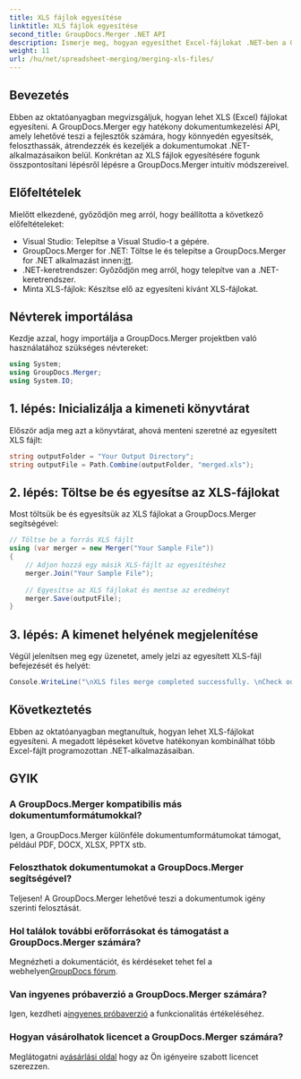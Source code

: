 ```yaml
---
title: XLS fájlok egyesítése
linktitle: XLS fájlok egyesítése
second_title: GroupDocs.Merger .NET API
description: Ismerje meg, hogyan egyesíthet Excel-fájlokat .NET-ben a GroupDocs.Merger segítségével a zökkenőmentes dokumentumkezelés érdekében. Kövesse lépésről lépésre bemutató oktatóanyagunkat.
weight: 11
url: /hu/net/spreadsheet-merging/merging-xls-files/
---
```

## Bevezetés
Ebben az oktatóanyagban megvizsgáljuk, hogyan lehet XLS (Excel) fájlokat egyesíteni. A GroupDocs.Merger egy hatékony dokumentumkezelési API, amely lehetővé teszi a fejlesztők számára, hogy könnyedén egyesítsék, feloszthassák, átrendezzék és kezeljék a dokumentumokat .NET-alkalmazásaikon belül. Konkrétan az XLS fájlok egyesítésére fogunk összpontosítani lépésről lépésre a GroupDocs.Merger intuitív módszereivel.
## Előfeltételek
Mielőtt elkezdené, győződjön meg arról, hogy beállította a következő előfeltételeket:
- Visual Studio: Telepítse a Visual Studio-t a gépére.
-  GroupDocs.Merger for .NET: Töltse le és telepítse a GroupDocs.Merger for .NET alkalmazást innen:[itt](https://releases.groupdocs.com/merger/net/).
- .NET-keretrendszer: Győződjön meg arról, hogy telepítve van a .NET-keretrendszer.
- Minta XLS-fájlok: Készítse elő az egyesíteni kívánt XLS-fájlokat.

## Névterek importálása
Kezdje azzal, hogy importálja a GroupDocs.Merger projektben való használatához szükséges névtereket:
```csharp
using System; 
using GroupDocs.Merger;
using System.IO;
```
## 1. lépés: Inicializálja a kimeneti könyvtárat
Először adja meg azt a könyvtárat, ahová menteni szeretné az egyesített XLS fájlt:
```csharp
string outputFolder = "Your Output Directory";
string outputFile = Path.Combine(outputFolder, "merged.xls");
```
## 2. lépés: Töltse be és egyesítse az XLS-fájlokat
Most töltsük be és egyesítsük az XLS fájlokat a GroupDocs.Merger segítségével:
```csharp
// Töltse be a forrás XLS fájlt
using (var merger = new Merger("Your Sample File"))
{
    // Adjon hozzá egy másik XLS-fájlt az egyesítéshez
    merger.Join("Your Sample File");
    
    // Egyesítse az XLS fájlokat és mentse az eredményt
    merger.Save(outputFile);
}
```
## 3. lépés: A kimenet helyének megjelenítése
Végül jelenítsen meg egy üzenetet, amely jelzi az egyesített XLS-fájl befejezését és helyét:
```csharp
Console.WriteLine("\nXLS files merge completed successfully. \nCheck output in {0}", outputFolder);
```

## Következtetés
Ebben az oktatóanyagban megtanultuk, hogyan lehet XLS-fájlokat egyesíteni. A megadott lépéseket követve hatékonyan kombinálhat több Excel-fájlt programozottan .NET-alkalmazásaiban.

## GYIK
### A GroupDocs.Merger kompatibilis más dokumentumformátumokkal?
Igen, a GroupDocs.Merger különféle dokumentumformátumokat támogat, például PDF, DOCX, XLSX, PPTX stb.
### Feloszthatok dokumentumokat a GroupDocs.Merger segítségével?
Teljesen! A GroupDocs.Merger lehetővé teszi a dokumentumok igény szerinti felosztását.
### Hol találok további erőforrásokat és támogatást a GroupDocs.Merger számára?
Megnézheti a dokumentációt, és kérdéseket tehet fel a webhelyen[GroupDocs fórum](https://forum.groupdocs.com/c/merger/32).
### Van ingyenes próbaverzió a GroupDocs.Merger számára?
 Igen, kezdheti a[ingyenes próbaverzió](https://releases.groupdocs.com/) a funkcionalitás értékeléséhez.
### Hogyan vásárolhatok licencet a GroupDocs.Merger számára?
 Meglátogatni a[vásárlási oldal](https://purchase.groupdocs.com/buy) hogy az Ön igényeire szabott licencet szerezzen.